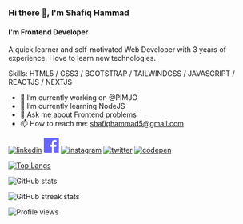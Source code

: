 ### Hi there 👋, I'm Shafiq Hammad

#### I'm Frontend Developer

A quick learner and self-motivated Web Developer with 3 years of experience. I love to learn new technologies.

Skills: HTML5 / CSS3 / BOOTSTRAP / TAILWINDCSS / JAVASCRIPT / REACTJS / NEXTJS

- 🔭 I’m currently working on @PIMJO
- 🌱 I’m currently learning NodeJS
- 💬 Ask me about Frontend problems
- 📫 How to reach me: shafiqhammad5@gmail.com

[<img src='https://cdn.jsdelivr.net/npm/simple-icons@3.0.1/icons/linkedin.svg' alt='linkedin' height='30'>](https://www.linkedin.com/in/shafiqhammad5/) [<img src='./icons/facebook.svg' alt='facebook' height='30'>](https://www.facebook.com/shafiqhammad5) [<img src='https://cdn.jsdelivr.net/npm/simple-icons@3.0.1/icons/instagram.svg' alt='instagram' height='30'>](https://www.instagram.com/shafiqhammad5/) [<img src='https://cdn.jsdelivr.net/npm/simple-icons@3.0.1/icons/twitter.svg' alt='twitter' height='30'>](https://twitter.com/ShafiqHammad10) [<img src='https://cdn.jsdelivr.net/npm/simple-icons@3.0.1/icons/codepen.svg' alt='codepen' height='30'>](https://codepen.io/shafiqhammad5)

[![Top Langs](https://github-readme-stats.vercel.app/api/top-langs/?username=shafiqhammad5)](https://github.com/anuraghazra/github-readme-stats)

![GitHub stats](https://github-readme-stats.vercel.app/api?username=shafiqhammad5&show_icons=true&count_private=true)

![GitHub streak stats](https://github-readme-streak-stats.herokuapp.com/?user=shafiqhammad5)

![Profile views](https://gpvc.arturio.dev/shafiqhammad5)

